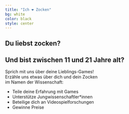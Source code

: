 ```yaml
---
title: "Ich ❤️ Zocken"
bg: white
color: black
style: center
---
```


## Du liebst zocken?

<span class="fa-stack subtlecircle" style="font-size:110px; background:rgba(68,106,135,0.1)">
  <i class="fa fa-circle fa-stack-2x text-white"></i>
  <i class="fa fa-gamepad fa-stack-1x text-blue"></i>
</span>

## Und bist zwischen 11 und 21 Jahre alt?

Sprich mit uns über deine Lieblings-Games!  
Erzähle uns etwas über dich und dein Zocken  
im Namen der Wissenschaft: 

* Teile deine Erfahrung mit Games
* Unterstütze Jungwissenschaftler*innen
* Beteilige dich an Videospielforschungen
* Gewinne Preise